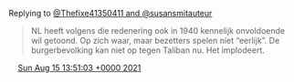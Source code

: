 Replying to [@Thefixe41350411 and @susansmitauteur](https://twitter.com/Thefixe41350411/status/1426852424573243397)

> NL heeft volgens die redenering ook in 1940 kennelijk onvoldoende wil getoond\. Op zich waar, maar bezetters spelen niet “eerlijk”\. De burgerbevolking kan niet op tegen Taliban nu\. Het implodeert\.

<img src="../../media/tweet.ico" width="12" /> [Sun Aug 15 13:51:03 +0000 2021](https://twitter.com/DromerDenker/status/1426904272646643714)